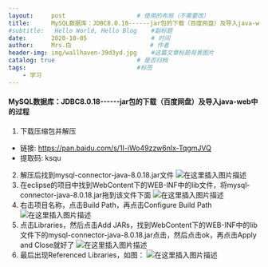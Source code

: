 ```yaml
---
layout:     post                    # 使用的布局（不需要改）
title:      MySQL数据库：JDBC8.0.18------jar包的下载（百度网盘）及导入java-web中的过程            # 标题 
#subtitle:   Hello World, Hello Blog    #副标题
date:       2020-10-05                  # 时间
author:     Mrs.白                      # 作者
header-img: img/wallhaven-39d3yd.jpg    #这篇文章标题背景图片
catalog: true                       # 是否归档
tags:                               #标签
    - 学习
---
```


#### MySQL数据库：JDBC8.0.18------jar包的下载（百度网盘）及导入java-web中的过程

1. 下载压缩包并解压
- 链接: https://pan.baidu.com/s/1I-iWo49zzw6nlx-TqgmJVQ 
- 提取码: ksqu 
2. 解压后找到mysql-connector-java-8.0.18.jar文件
![在这里插入图片描述](https://img-blog.csdnimg.cn/20191205143309252.PNG?x-oss-process=image/watermark,type_ZmFuZ3poZW5naGVpdGk,shadow_10,text_aHR0cHM6Ly9ibG9nLmNzZG4ubmV0L3dlaXhpbl80NTk2ODcyNA==,size_16,color_FFFFFF,t_70)
3. 在eclipse的项目中找到WebContent下的WEB-INF中的lib文件，将mysql-connector-java-8.0.18.jar拖到该文件下面
![在这里插入图片描述](https://img-blog.csdnimg.cn/20191205143823753.PNG)
4. 右击项目名称，点击Build Path，再点击Configure Build Path
![在这里插入图片描述](https://img-blog.csdnimg.cn/20191205144930304.png)
5. 点击Libraries，然后点击Add JARs，找到WebContent下的WEB-INF中的lib文件下的mysql-connector-java-8.0.18.jar点击，然后点击ok，再点击Apply and Close就好了
![在这里插入图片描述](https://img-blog.csdnimg.cn/20191205145810365.PNG?x-oss-process=image/watermark,type_ZmFuZ3poZW5naGVpdGk,shadow_10,text_aHR0cHM6Ly9ibG9nLmNzZG4ubmV0L3dlaXhpbl80NTk2ODcyNA==,size_16,color_FFFFFF,t_70)
6. 最后出现Referenced Libraries，如图：
![在这里插入图片描述](https://img-blog.csdnimg.cn/20191205145958642.PNG)
